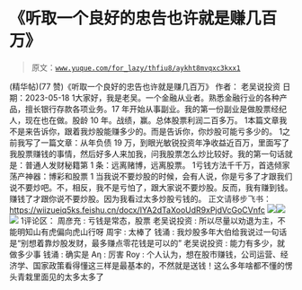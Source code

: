 # 《听取一个良好的忠告也许就是赚几百万》

> 原文：[`www.yuque.com/for_lazy/thfiu8/aykht8mvqxc3kxx1`](https://www.yuque.com/for_lazy/thfiu8/aykht8mvqxc3kxx1)

<ne-h2 id="2249b637" data-lake-id="2249b637"><ne-heading-ext><ne-heading-anchor></ne-heading-anchor><ne-heading-fold></ne-heading-fold></ne-heading-ext><ne-heading-content><ne-text id="u90421002">(精华帖)(77 赞)《听取一个良好的忠告也许就是赚几百万》</ne-text></ne-heading-content></ne-h2> <ne-p id="u6efbc6aa" data-lake-id="u6efbc6aa"><ne-text id="u5ec0437c">作者： 老吴说投资</ne-text></ne-p> <ne-p id="u4fc71a61" data-lake-id="u4fc71a61"><ne-text id="u5c8ae769">日期：2023-05-18</ne-text></ne-p> <ne-oli index-type="0"><ne-oli-i>1</ne-oli-i><ne-oli-c class="ne-oli-content" id="uec81c8e2" data-lake-id="uec81c8e2"><ne-text id="uf83dfd5d">大家好，我是老吴。一个金融从业者。熟悉金融行业的各种产品，擅长银行存款各项业务。17 年开始从事副业。我的第一份副业是做股票经纪人，现在也在做。股龄 10 年。战绩，赢。总体股票利润二百多万。</ne-text></ne-oli-c></ne-oli> <ne-oli index-type="0"><ne-oli-i>1</ne-oli-i><ne-oli-c class="ne-oli-content" id="u4205d896" data-lake-id="u4205d896"><ne-text id="ubc7074f6">本篇文章我不是来告诉你，跟着我炒股能赚多少的。而是告诉你，你炒股可能亏多少的。</ne-text></ne-oli-c></ne-oli> <ne-oli index-type="0"><ne-oli-i>1</ne-oli-i><ne-oli-c class="ne-oli-content" id="u6e626b90" data-lake-id="u6e626b90"><ne-text id="u876dd55b">之前我写了一篇文章：从年负债 19 万，到眼光敏锐投资年净收益近百万，里面写了我股票赚钱的事情，然后好多人来加我，问我股票怎么炒比较好。我的第一句话就是：普通人发财秘籍第 1 条：远离赌博，远离股票。</ne-text></ne-oli-c></ne-oli> <ne-oli index-type="0"><ne-oli-i>1</ne-oli-i><ne-oli-c class="ne-oli-content" id="uebcedce4" data-lake-id="uebcedce4"><ne-text id="ue5d0cae5">亏钱方法千千万，首选倾家荡产神器：博彩和股票</ne-text></ne-oli-c></ne-oli> <ne-oli index-type="0"><ne-oli-i>1</ne-oli-i> <ne-oli-c class="ne-oli-content" id="ud818daea" data-lake-id="ud818daea"><ne-text id="u2ee69853">当我说不要炒股的时候，会有人说，你是亏多了才跟我们说不要炒吧。不，相反，我不是亏怕了，跟大家说不要炒股。反而，我有赚到钱。赚钱了才跟你说不要炒股。因为我看过太多炒股亏钱的。</ne-text></ne-oli-c></ne-oli> <ne-p id="uab3ee858" data-lake-id="uab3ee858"><ne-text id="ud37797e5" style="background-color: rgb(255, 255, 255); color: rgb(47, 48, 52);">正文请移步飞书：</ne-text>[<ne-text id="u8aaa27a8">https://wiizueiq5ks.feishu.cn/docx/IYA2dTaXooUdR9xPjdVcGoCVnfc</ne-text>](https://wiizueiq5ks.feishu.cn/docx/IYA2dTaXooUdR9xPjdVcGoCVnfc)</ne-p> <ne-p id="uf9fe71ef" data-lake-id="uf9fe71ef"><ne-card data-card-name="image" data-card-type="inline" id="AdG0r" data-event-boundary="card">![](img/2e44bae3cf76914033fb80511f8916d2.png)</ne-card><ne-card data-card-name="image" data-card-type="inline" id="AIUQe" data-event-boundary="card">![](img/719704f793ffdc59dd904e30f2c2b841.png)</ne-card><ne-card data-card-name="image" data-card-type="inline" id="dxrQ6" data-event-boundary="card">![](img/ccdaef24a6dce9fed90855558c981c93.png)</ne-card></ne-p> <ne-oli index-type="0"><ne-oli-i>1</ne-oli-i></ne-oli><ne-hole id="u2a47e9af" data-lake-id="u2a47e9af"><ne-card data-card-name="hr" data-card-type="block" id="D55FP" data-event-boundary="card"><ne-p id="ufc25fbcc" data-lake-id="ufc25fbcc"><ne-text id="ua18e8bf4">评论区：</ne-text></ne-p> <ne-p id="ud2525c4c" data-lake-id="ud2525c4c"><ne-text id="u493971d2">周彦充 : 亏钱是常态，股票</ne-text> <ne-text id="u0eb86000">老吴说投资 : 所以尽量以劝退为主，不能明知山有虎偏向虎山行呀</ne-text> <ne-text id="ue6fd9238">周宇 : 太棒了</ne-text> <ne-text id="u356b8485">钱涌 : 我炒股多年大伯给我说过一句话是“别想着靠炒股发财，最多赚点零花钱是可以的”</ne-text> <ne-text id="uda841af3">老吴说投资 : 能力有多少，就做多少事</ne-text> <ne-text id="u5228dce3">钱涌 : 确实是</ne-text> <ne-text id="ue311961b">Аη : 厉害</ne-text> <ne-text id="ub541147d">Roy : 个人认为，想在股市赚钱，公司运营、经济学、国家政策看得懂这三样是最基本的，不然就是送钱！这么多年啥都不懂的愣头青栽里面见的太多太多了</ne-text></ne-p></ne-card></ne-hole>